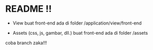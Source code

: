 README !!
========

- View buat front-end ada di folder /application/view/front-end

- Assets (css, js, gambar, dll.) buat front-end ada di folder /assets

coba branch zaka!!!
